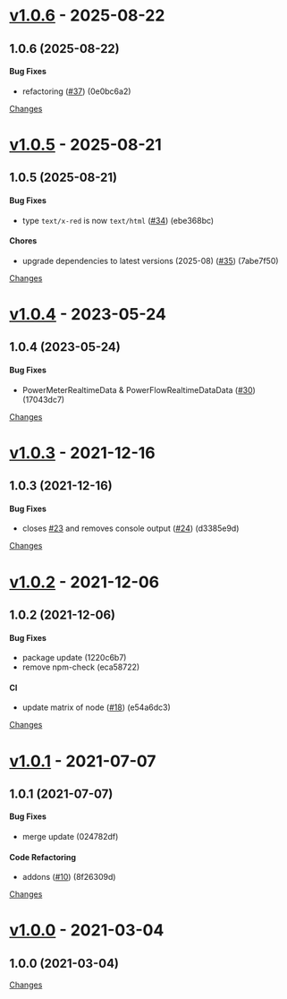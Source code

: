 <a id="v1.0.6"></a>
# [v1.0.6](https://github.com/mabunixda/node-red-contrib-fronius-solar/releases/tag/v1.0.6) - 2025-08-22

## 1.0.6 (2025-08-22)

#### Bug Fixes

* refactoring ([#37](https://github.com/mabunixda/node-red-contrib-fronius-solar/issues/37)) (0e0bc6a2)



[Changes][v1.0.6]


<a id="v1.0.5"></a>
# [v1.0.5](https://github.com/mabunixda/node-red-contrib-fronius-solar/releases/tag/v1.0.5) - 2025-08-21

## 1.0.5 (2025-08-21)

#### Bug Fixes

* type `text/x-red` is now `text/html` ([#34](https://github.com/mabunixda/node-red-contrib-fronius-solar/issues/34)) (ebe368bc)

#### Chores

* upgrade dependencies to latest versions (2025-08) ([#35](https://github.com/mabunixda/node-red-contrib-fronius-solar/issues/35)) (7abe7f50)



[Changes][v1.0.5]


<a id="v1.0.4"></a>
# [v1.0.4](https://github.com/mabunixda/node-red-contrib-fronius-solar/releases/tag/v1.0.4) - 2023-05-24

## 1.0.4 (2023-05-24)

#### Bug Fixes

* PowerMeterRealtimeData & PowerFlowRealtimeDataData ([#30](https://github.com/mabunixda/node-red-contrib-fronius-solar/issues/30)) (17043dc7)



[Changes][v1.0.4]


<a id="v1.0.3"></a>
# [v1.0.3](https://github.com/mabunixda/node-red-contrib-fronius-solar/releases/tag/v1.0.3) - 2021-12-16

## 1.0.3 (2021-12-16)

#### Bug Fixes

* closes [#23](https://github.com/mabunixda/node-red-contrib-fronius-solar/issues/23) and removes console output ([#24](https://github.com/mabunixda/node-red-contrib-fronius-solar/issues/24)) (d3385e9d)



[Changes][v1.0.3]


<a id="v1.0.2"></a>
# [v1.0.2](https://github.com/mabunixda/node-red-contrib-fronius-solar/releases/tag/v1.0.2) - 2021-12-06

## 1.0.2 (2021-12-06)

#### Bug Fixes

* package update (1220c6b7)
* remove npm-check (eca58722)

#### CI

* update matrix of node ([#18](https://github.com/mabunixda/node-red-contrib-fronius-solar/issues/18)) (e54a6dc3)



[Changes][v1.0.2]


<a id="v1.0.1"></a>
# [v1.0.1](https://github.com/mabunixda/node-red-contrib-fronius-solar/releases/tag/v1.0.1) - 2021-07-07

## 1.0.1 (2021-07-07)

#### Bug Fixes

* merge update (024782df)

#### Code Refactoring

* addons ([#10](https://github.com/mabunixda/node-red-contrib-fronius-solar/issues/10)) (8f26309d)



[Changes][v1.0.1]


<a id="v1.0.0"></a>
# [v1.0.0](https://github.com/mabunixda/node-red-contrib-fronius-solar/releases/tag/v1.0.0) - 2021-03-04

## 1.0.0 (2021-03-04)



[Changes][v1.0.0]


[v1.0.6]: https://github.com/mabunixda/node-red-contrib-fronius-solar/compare/v1.0.5...v1.0.6
[v1.0.5]: https://github.com/mabunixda/node-red-contrib-fronius-solar/compare/v1.0.4...v1.0.5
[v1.0.4]: https://github.com/mabunixda/node-red-contrib-fronius-solar/compare/v1.0.3...v1.0.4
[v1.0.3]: https://github.com/mabunixda/node-red-contrib-fronius-solar/compare/v1.0.2...v1.0.3
[v1.0.2]: https://github.com/mabunixda/node-red-contrib-fronius-solar/compare/v1.0.1...v1.0.2
[v1.0.1]: https://github.com/mabunixda/node-red-contrib-fronius-solar/compare/v1.0.0...v1.0.1
[v1.0.0]: https://github.com/mabunixda/node-red-contrib-fronius-solar/tree/v1.0.0

<!-- Generated by https://github.com/rhysd/changelog-from-release v3.9.0 -->
